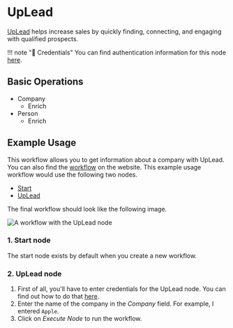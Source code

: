 # UpLead

[UpLead](https://www.uplead.com/) helps increase sales by quickly finding, connecting, and engaging with qualified prospects.

!!! note "🔑 Credentials"
    You can find authentication information for this node [here](/integrations/credentials/uplead/).


## Basic Operations

* Company
    * Enrich
* Person
    * Enrich

## Example Usage

This workflow allows you to get information about a company with UpLead. You can also find the [workflow](https://n8n.io/workflows/504) on the website. This example usage workflow would use the following two nodes.
- [Start](/integrations/core-nodes/n8n-nodes-base.start/)
- [UpLead]()

The final workflow should look like the following image.

![A workflow with the UpLead node](/_images/integrations/nodes/uplead/workflow.png)

### 1. Start node

The start node exists by default when you create a new workflow.

### 2. UpLead node

1. First of all, you'll have to enter credentials for the UpLead node. You can find out how to do that [here](/integrations/credentials/uplead/).
2. Enter the name of the company in the *Company* field. For example, I entered `Apple`.
3. Click on *Execute Node* to run the workflow.
